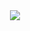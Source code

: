 <div align="center">
  <img src="https://github-readme-stats.vercel.app/api?username=xyblue135&show_icons=true&theme=transparent" /> 
</div>
